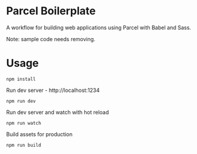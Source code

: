 # Parcel Boilerplate

A workflow for building web applications using Parcel with Babel and Sass.

Note: sample code needs removing.

# Usage

```
npm install
```

Run dev server - http://localhost:1234

```
npm run dev
```

Run dev server and watch with hot reload

```
npm run watch
```

Build assets for production

```
npm run build
```
